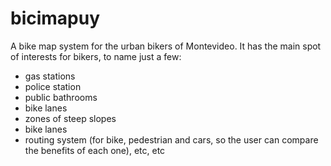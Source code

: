 # bicimapuy

A bike map system for the urban bikers of Montevideo. It has the main spot of interests for bikers, to name just a few:
 - gas stations 
 - police station
 - public bathrooms
 - bike lanes
 - zones of steep slopes
 - bike lanes
 - routing system (for bike, pedestrian and cars, so the user can compare the benefits of each one),
 etc, etc
